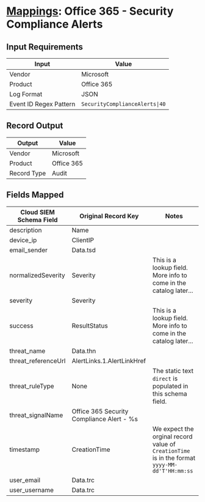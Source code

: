 # [Mappings](README.md): Office 365 - Security Compliance Alerts

## Input Requirements

|Input|Value|
|-----|-----|
|Vendor|Microsoft|
|Product|Office 365|
|Log Format|JSON|
|Event ID Regex Pattern|`SecurityComplianceAlerts\|40`|

## Record Output

|Output|Value|
|------|-----|
|Vendor|Microsoft|
|Product|Office 365|
|Record Type|Audit|

## Fields Mapped

|Cloud SIEM Schema Field|Original Record Key|Notes|
|-----------------------|-------------------|-----|
|description|Name||
|device_ip|ClientIP||
|email_sender|Data.tsd||
|normalizedSeverity|Severity|This is a lookup field. More info to come in the catalog later...|
|severity|Severity||
|success|ResultStatus|This is a lookup field. More info to come in the catalog later...|
|threat_name|Data.thn||
|threat_referenceUrl|AlertLinks.1.AlertLinkHref||
|threat_ruleType|None|The static text `direct` is populated in this schema field.|
|threat_signalName|Office 365 Security Compliance Alert - %s||
|timestamp|CreationTime|We expect the orginal record value of `CreationTime` is in the format `yyyy-MM-dd'T'HH:mm:ss`|
|user_email|Data.trc||
|user_username|Data.trc||


